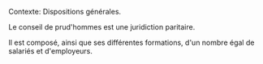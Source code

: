 Contexte: Dispositions générales.

Le conseil de prud'hommes est une juridiction paritaire.

Il est composé, ainsi que ses différentes formations, d'un nombre égal de salariés et d'employeurs.